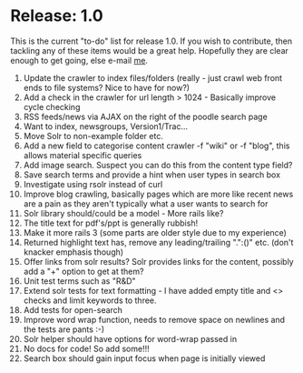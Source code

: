 Release: 1.0
============

This is the current "to-do" list for release 1.0. If you wish to contribute, then tackling any of these items would be a great help. Hopefully they are clear enough to get going, else e-mail <a href="http://www.google.com/recaptcha/mailhide/d?k=01vdgNNADQlgrqj5lMuKLpag==&c=dLzYSFd6PdPBc5paL9eJKJ62wOQODVZwCaNzqvMcxyI=">me</a>.

1. Update the crawler to index files/folders (really - just crawl web front ends to file systems? Nice to have for now?)
2. Add a check in the crawler for url length > 1024 - Basically improve cycle checking
4. RSS feeds/news via AJAX on the right of the poodle search page
5. Want to index, newsgroups, Version1/Trac...
6. Move Solr to non-example folder etc.
8. Add a new field to categorise content crawler -f "wiki" or -f "blog", this allows material specific queries
9. Add image search. Suspect you can do this from the content type field?
10. Save search terms and provide a hint when user types in search box
11. Investigate using rsolr instead of curl
12. Improve blog crawling, basically pages which are more like recent news are a pain as they aren't typically what a user wants to search for
13. Solr library should/could be a model - More rails like?
14. The title text for pdf's/ppt is generally rubbish!
15. Make it more rails 3 (some parts are older style due to my experience)
16. Returned highlight text has, remove any leading/trailing ".\":()" etc. (don't knacker emphasis though)
17. Offer links from solr results? Solr provides links for the content, possibly add a "+" option to get at them?
18. Unit test terms such as "R&D"
20. Extend solr tests for text formatting - I have added empty title and <> checks and limit keywords to three.
21. Add tests for open-search
22. Improve word wrap function, needs to remove space on newlines and the tests are pants :-)
23. Solr helper should have options for word-wrap passed in
24. No docs for code! So add some!!!
25. Search box should gain input focus when page is initially viewed

